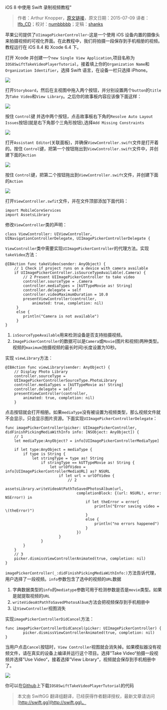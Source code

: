 iOS 8 中使用 Swift 录制视频教程"

> 作者：Arthur Knopper，[原文链接](http://www.ioscreator.com/tutorials/take-video-tutorial-ios8-swift)，原文日期：2015-07-09
> 译者：[lfb_CD](http://weibo.com/lfbWb)；校对：[numbbbbb](http://numbbbbb.com/)；定稿：[shanks](http://codebuild.me/)
  







苹果公司提供了`UIimagePickerController`-这是一个使用 iOS 设备内置的摄像头来拍摄视频的可视化界面。在此教程中，我们将拍摄一段保存到手机相册的视频。教程运行在 iOS 8.4 和 Xcode 6.4 下。

打开 Xcode 并创建一个`new Single View Application`,项目名称为`IOS8SwiftTakeVideoPlayerTutorial`，接着填上你的`Organization Name`和`Organization Identifier`，选择 Swift 语言，在设备一栏只选择 iPhone。

![](http://swift.gg/img/articles/take_video_tutorial_in_ios8_with_swift/format=750w1444269945.511148)



打开`Storyboard`，然后在主视图中拖入两个按钮，并分别设置两个`button`的`title`为`Take Video`和`View Library`。之后你的故事板内容应该像下面这样：

![](http://swift.gg/img/articles/take_video_tutorial_in_ios8_with_swift/format=750w1444269945.693111)

按住 `Control`键 并选中两个按钮，点击故事板右下角的`Resolve Auto Layout Issues`按钮(就是右下角那个三角形按钮),选择`Add Missing Constraints`

![](http://swift.gg/img/articles/take_video_tutorial_in_ios8_with_swift/format=500w1444269945.953059)

打开`Assistant Editor`(关联面板)，并确保`ViewController.swift`文件是打开着的。按住 `Control`键，把第一个按钮拖出到`ViewController.swift`文件中，并创建下面的`Action`

![](http://swift.gg/img/articles/take_video_tutorial_in_ios8_with_swift/format=300w1444269946.244001)

按住 `Control`键，把第二个按钮拖出到`ViewController.swift`文件，并创建下面的`Action`

![](http://swift.gg/img/articles/take_video_tutorial_in_ios8_with_swift/format=300w1444269946.314987)

打开`ViewController.swfit`文件，并在文件顶部添加下面代码：

    
    import MobileCoreServices
    import AssetsLibrary

修改`ViewController`类的声明：

    
    class ViewController: UIViewController, UINavigationControllerDelegate, UIImagePickerControllerDelegate {

`ViewController`类中需要实现`UIImagePickerController`的代理方法。实现`takeVideo`方法：

    
    @IBAction func takeVideo(sender: AnyObject) {
        // 1 Check if project runs on a device with camera available
        if UIImagePickerController.isSourceTypeAvailable(.Camera) {
            // 2 Present UIImagePickerController to take video
            controller.sourceType = .Camera
            controller.mediaTypes = [kUTTypeMovie as! String]
            controller.delegate = self
            controller.videoMaximumDuration = 10.0
            presentViewController(controller, 
            	animated: true, completion: nil)
         }
         else {
            println("Camera is not available")
         }
    }

1. `isSourceTypeAvailable`用来检测设备是否支持拍摄视频。
2. `ImagePickerController`的数据可以是`Camera`或`Movie`(图片和视频)两种类型。视频的`maximum`(拍摄视频的最长时间)长度设置为10秒。
 
实现 `viewLibrary`方法：

    
    @IBAction func viewLibrary(sender: AnyObject) {
        // Display Photo Library
        controller.sourceType = 
        UIImagePickerControllerSourceType.PhotoLibrary
        controller.mediaTypes = [kUTTypeMovie as! String]
        controller.delegate = self  
        presentViewController(controller, 
        	animated: true, completion: nil)
        } 
 
点击按钮就会打开相册。如果`mediaType`没有被设置为视频类型，那么视频文件就不会显示，只会显示图片资源。下面实现`UIImagePickerControllerDelegate`：


    
    func imagePickerController(picker: UIImagePickerController, didFinishPickingMediaWithInfo info: [NSObject: AnyObject]) {
        // 1    
        let mediaType:AnyObject? = info[UIImagePickerControllerMediaType]
            
        if let type:AnyObject = mediaType {
            if type is String {
                let stringType = type as! String
                    if stringType == kUTTypeMovie as! String {
                        let urlOfVideo = info[UIImagePickerControllerMediaURL] as? NSURL
                            if let url = urlOfVideo {
                                // 2  
                                assetsLibrary.writeVideoAtPathToSavedPhotosAlbum(url,
                                    completionBlock: {(url: NSURL!, error: NSError!) in
                                        if let theError = error{
                                            println("Error saving video = \(theError)")
                                        }
                                        else {
                                            println("no errors happened")
                                        }
                                    })
                            }
                    } 
            }
        }
        // 3
        picker.dismissViewControllerAnimated(true, completion: nil)
    }

`imagePickerController(_:didFinishPickingMediaWithInfo:)`方法告诉代理，用户选择了一段视频。`info`参数包含了选中的视频的`URL`数据

1. 字典数据类型的`info`的`mediatype`参数可用于检测参数是否是`movie`类型。如果是就提取视频的`URL`
2. `writeVideoAtPathToSavedPhotosAlbum`方法会把视频保存到手机相册中
3. 让`ViewController`视图消失


实现`imagePickerControllerDidCancel`方法：


    
    func imagePickerControllerDidCancel(picker: UIImagePickerController) {
            picker.dismissViewControllerAnimated(true, completion: nil)
    }

当用户点击`Cancel`按钮时，`View Controller`视图就会消失掉。如果模拟器没有视频文件，请在真实的设备上编译并运行这个项目。选择”Take Video“拍摄一段视频并选择”Use Video“，接着选择”View Library“，视频就会保存到手机相册中了。

![](http://swift.gg/img/articles/take_video_tutorial_in_ios8_with_swift/TakeVideo-Device.pngformat=750w1444269946.386972)

你可以在[Github](https://github.com/ioscreator/ioscreator)上下载`IOS8SwiftTakeVideoPlayerTutorial`的代码

> 本文由 SwiftGG 翻译组翻译，已经获得作者翻译授权，最新文章请访问 [http://swift.gg](http://swift.gg)。